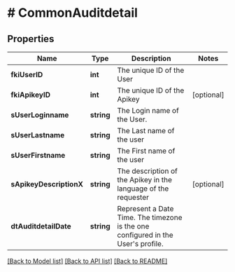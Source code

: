 # # CommonAuditdetail

## Properties

Name | Type | Description | Notes
------------ | ------------- | ------------- | -------------
**fkiUserID** | **int** | The unique ID of the User |
**fkiApikeyID** | **int** | The unique ID of the Apikey | [optional]
**sUserLoginname** | **string** | The Login name of the User. |
**sUserLastname** | **string** | The Last name of the user |
**sUserFirstname** | **string** | The First name of the user |
**sApikeyDescriptionX** | **string** | The description of the Apikey in the language of the requester | [optional]
**dtAuditdetailDate** | **string** | Represent a Date Time. The timezone is the one configured in the User&#39;s profile. |

[[Back to Model list]](../../README.md#models) [[Back to API list]](../../README.md#endpoints) [[Back to README]](../../README.md)
